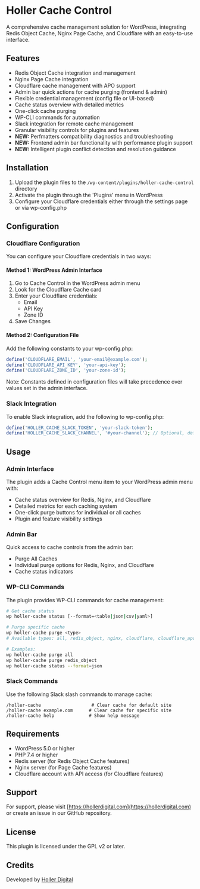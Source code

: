 # Holler Cache Control

A comprehensive cache management solution for WordPress, integrating Redis Object Cache, Nginx Page Cache, and Cloudflare with an easy-to-use interface.

## Features

- Redis Object Cache integration and management
- Nginx Page Cache integration
- Cloudflare cache management with APO support
- Admin bar quick actions for cache purging (frontend & admin)
- Flexible credential management (config file or UI-based)
- Cache status overview with detailed metrics
- One-click cache purging
- WP-CLI commands for automation
- Slack integration for remote cache management
- Granular visibility controls for plugins and features
- **NEW:** Perfmatters compatibility diagnostics and troubleshooting
- **NEW:** Frontend admin bar functionality with performance plugin support
- **NEW:** Intelligent plugin conflict detection and resolution guidance

## Installation

1. Upload the plugin files to the `/wp-content/plugins/holler-cache-control` directory
2. Activate the plugin through the 'Plugins' menu in WordPress
3. Configure your Cloudflare credentials either through the settings page or via wp-config.php

## Configuration

### Cloudflare Configuration

You can configure your Cloudflare credentials in two ways:

#### Method 1: WordPress Admin Interface

1. Go to Cache Control in the WordPress admin menu
2. Look for the Cloudflare Cache card
3. Enter your Cloudflare credentials:
   - Email
   - API Key
   - Zone ID
4. Save Changes

#### Method 2: Configuration File

Add the following constants to your wp-config.php:

```php
define('CLOUDFLARE_EMAIL', 'your-email@example.com');
define('CLOUDFLARE_API_KEY', 'your-api-key');
define('CLOUDFLARE_ZONE_ID', 'your-zone-id');
```

Note: Constants defined in configuration files will take precedence over values set in the admin interface.

### Slack Integration

To enable Slack integration, add the following to wp-config.php:

```php
define('HOLLER_CACHE_SLACK_TOKEN', 'your-slack-token');
define('HOLLER_CACHE_SLACK_CHANNEL', '#your-channel'); // Optional, default channel for notifications
```

## Usage

### Admin Interface

The plugin adds a Cache Control menu item to your WordPress admin menu with:
- Cache status overview for Redis, Nginx, and Cloudflare
- Detailed metrics for each caching system
- One-click purge buttons for individual or all caches
- Plugin and feature visibility settings

### Admin Bar

Quick access to cache controls from the admin bar:
- Purge All Caches
- Individual purge options for Redis, Nginx, and Cloudflare
- Cache status indicators

### WP-CLI Commands

The plugin provides WP-CLI commands for cache management:

```bash
# Get cache status
wp holler-cache status [--format=<table|json|csv|yaml>]

# Purge specific cache
wp holler-cache purge <type>
# Available types: all, redis_object, nginx, cloudflare, cloudflare_apo

# Examples:
wp holler-cache purge all
wp holler-cache purge redis_object
wp holler-cache status --format=json
```

### Slack Commands

Use the following Slack slash commands to manage cache:

```
/holler-cache                   # Clear cache for default site
/holler-cache example.com      # Clear cache for specific site
/holler-cache help             # Show help message
```

## Requirements

- WordPress 5.0 or higher
- PHP 7.4 or higher
- Redis server (for Redis Object Cache features)
- Nginx server (for Page Cache features)
- Cloudflare account with API access (for Cloudflare features)

## Support

For support, please visit [https://hollerdigital.com](https://hollerdigital.com) or create an issue in our GitHub repository.

## License

This plugin is licensed under the GPL v2 or later.

## Credits

Developed by [Holler Digital](https://hollerdigital.com)
